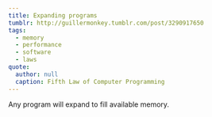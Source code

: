 ```yaml
---
title: Expanding programs
tumblr: http://guillermonkey.tumblr.com/post/3290917650
tags:
  - memory
  - performance
  - software
  - laws
quote:
  author: null
  caption: Fifth Law of Computer Programming
---
```


Any program will expand to fill available memory.
